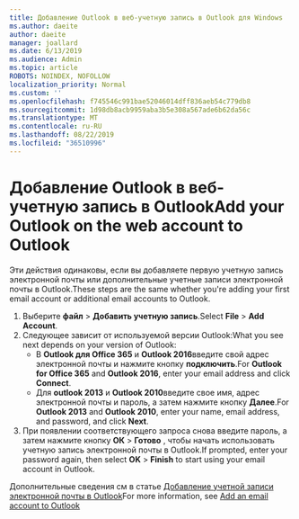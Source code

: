 ```yaml
---
title: Добавление Outlook в веб-учетную запись в Outlook для Windows
ms.author: daeite
author: daeite
manager: joallard
ms.date: 6/13/2019
ms.audience: Admin
ms.topic: article
ROBOTS: NOINDEX, NOFOLLOW
localization_priority: Normal
ms.custom: ''
ms.openlocfilehash: f745546c991bae52046014dff836aeb54c779db8
ms.sourcegitcommit: 1d98db8acb9959aba3b5e308a567ade6b62da56c
ms.translationtype: MT
ms.contentlocale: ru-RU
ms.lasthandoff: 08/22/2019
ms.locfileid: "36510996"
---
```

# <a name="add-your-outlook-on-the-web-account-to-outlook"></a><span data-ttu-id="66338-102">Добавление Outlook в веб-учетную запись в Outlook</span><span class="sxs-lookup"><span data-stu-id="66338-102">Add your Outlook on the web account to Outlook</span></span>

<span data-ttu-id="66338-103">Эти действия одинаковы, если вы добавляете первую учетную запись электронной почты или дополнительные учетные записи электронной почты в Outlook.</span><span class="sxs-lookup"><span data-stu-id="66338-103">These steps are the same whether you're adding your first email account or additional email accounts to Outlook.</span></span>

1. <span data-ttu-id="66338-104">Выберите **файл** > **Добавить учетную запись**.</span><span class="sxs-lookup"><span data-stu-id="66338-104">Select **File** > **Add Account**.</span></span>
1. <span data-ttu-id="66338-105">Следующее зависит от используемой версии Outlook:</span><span class="sxs-lookup"><span data-stu-id="66338-105">What you see next depends on your version of Outlook:</span></span>
    - <span data-ttu-id="66338-106">В **Outlook для Office 365** и **Outlook 2016**введите свой адрес электронной почты и нажмите кнопку **подключить**.</span><span class="sxs-lookup"><span data-stu-id="66338-106">For **Outlook for Office 365** and **Outlook 2016**, enter your email address and click **Connect**.</span></span>
    - <span data-ttu-id="66338-107">Для **outlook 2013** и **Outlook 2010**введите свое имя, адрес электронной почты и пароль, а затем нажмите кнопку **Далее**.</span><span class="sxs-lookup"><span data-stu-id="66338-107">For **Outlook 2013** and **Outlook 2010**, enter your name, email address, and password, and click **Next**.</span></span>
1. <span data-ttu-id="66338-108">При появлении соответствующего запроса снова введите пароль, а затем нажмите кнопку **ОК** > **Готово** , чтобы начать использовать учетную запись электронной почты в Outlook.</span><span class="sxs-lookup"><span data-stu-id="66338-108">If prompted, enter your password again, then select **OK** > **Finish** to start using your email account in Outlook.</span></span>

<span data-ttu-id="66338-109">Дополнительные сведения см в статье [Добавление учетной записи электронной почты в Outlook](https://support.office.com/article/6e27792a-9267-4aa4-8bb6-c84ef146101b)</span><span class="sxs-lookup"><span data-stu-id="66338-109">For more information, see [Add an email account to Outlook](https://support.office.com/article/6e27792a-9267-4aa4-8bb6-c84ef146101b)</span></span>